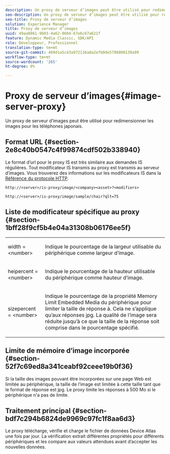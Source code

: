 ```yaml
---
description: Un proxy de serveur d’images peut être utilisé pour redimensionner les images pour les téléphones japonais.
seo-description: Un proxy de serveur d’images peut être utilisé pour redimensionner les images pour les téléphones japonais.
seo-title: Proxy de serveur d’images
solution: Experience Manager
title: Proxy de serveur d’images
uuid: 49aa0861-9b03-4a62-8604-67e6cb7a621f
feature: Dynamic Media Classic, SDK/API
role: Développeur, Professionnel
translation-type: tm+mt
source-git-commit: 469d1a5c43a972116a8a2efb0de5708800130a99
workflow-type: tm+mt
source-wordcount: '265'
ht-degree: 0%

---
```



# Proxy de serveur d’images{#image-server-proxy}

Un proxy de serveur d’images peut être utilisé pour redimensionner les images pour les téléphones japonais.

## Format URL {#section-2e8c40b0547c4f99874cdf502b338940}

Le format d’url pour le proxy IS est très similaire aux demandes IS régulières. Tout modificateur IS transmis au proxy est transmis au serveur d’images. Vous trouverez des informations sur les modificateurs IS dans la [Référence du protocole HTTP](../../is-api/http-ref/image-serving-api-ref/c-http-protocol-reference/c-introduction/c-introduction.md#concept-dbbd5241bc6248ad9b9d7f6c635c311e).

`http://<server>/is-proxy/image/<company><asset>?<modifiers>`

`http://<server>/is-proxy/image/sample/chair?qlt=75`

## Liste de modificateur spécifique au proxy {#section-1bff28f9cf5b4e04a31308b06176ee5f}

<table id="simpletable_40C1DFB183B54A79BCF65D51ED480CE0"> 
 <tr class="strow"> 
  <td class="stentry"> <p><span class="codeph"> width =  &lt;number&gt;</span> </p></td> 
  <td class="stentry"> <p>Indique le pourcentage de la largeur utilisable du périphérique comme largeur d’image. </p></td> 
 </tr> 
 <tr class="strow"> 
  <td class="stentry"> <p><span class="codeph"> heipercent =  &lt;number&gt;</span> </p></td> 
  <td class="stentry"> <p>Indique le pourcentage de la hauteur utilisable du périphérique comme hauteur d’image. </p></td> 
 </tr> 
 <tr class="strow"> 
  <td class="stentry"> <p><span class="codeph"> sizepercent =  &lt;number&gt;</span> </p></td> 
  <td class="stentry"> <p>Indique le pourcentage de la propriété Memory Limit Embedded Media du périphérique pour limiter la taille de réponse à. Cela ne s’applique qu’aux réponses jpg. La qualité de l’image sera réduite jusqu’à ce que la taille de la réponse soit comprise dans le pourcentage spécifié. </p></td> 
 </tr> 
</table>

## Limite de mémoire d’image incorporée {#section-52f7c69ed8a341ceabf92ceee19b0f36}

Si la taille des images pouvant être incorporées sur une page Web est limitée au périphérique, la taille de l’image est limitée à cette taille tant que le format de réponse est jpg. Le proxy limite les réponses à 500 Mo si le périphérique n&#39;a pas de limite.

## Traitement principal {#section-bdf7c294b6824de9969c97fc1f8aa6d3}

Le proxy télécharge, vérifie et charge le fichier de données Device Atlas une fois par jour. La vérification extrait différentes propriétés pour différents périphériques et les compare aux valeurs attendues avant d’accepter les nouvelles données.
